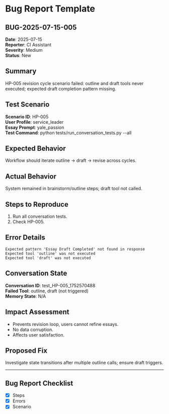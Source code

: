 # Bug Report Template

## BUG-2025-07-15-005

**Date**: 2025-07-15  
**Reporter**: CI Assistant  
**Severity**: Medium  
**Status**: New

## Summary
HP-005 revision cycle scenario failed: outline and draft tools never executed; expected draft completion pattern missing.

## Test Scenario
**Scenario ID**: HP-005  
**User Profile**: service_leader  
**Essay Prompt**: yale_passion  
**Test Command**: python tests/run_conversation_tests.py --all

## Expected Behavior
Workflow should iterate outline → draft → revise across cycles.

## Actual Behavior
System remained in brainstorm/outline steps; draft tool not called.

## Steps to Reproduce
1. Run all conversation tests.  
2. Check HP-005.

## Error Details
```
Expected pattern 'Essay Draft Completed' not found in response
Expected tool 'outline' was not executed
Expected tool 'draft' was not executed
```

## Conversation State
**Conversation ID**: test_HP-005_1752570488  
**Failed Tool**: outline, draft (not triggered)  
**Memory State**: N/A

## Impact Assessment
- Prevents revision loop, users cannot refine essays.  
- No data corruption.  
- Affects user satisfaction.

## Proposed Fix
Investigate state transitions after multiple outline calls; ensure draft triggers.

---

## Bug Report Checklist
- [x] Steps
- [x] Errors
- [x] Scenario 